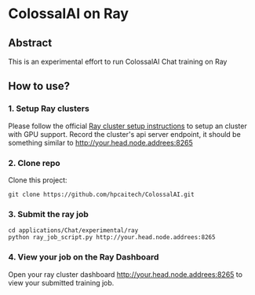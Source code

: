 # ColossalAI on Ray
## Abstract
This is an experimental effort to run ColossalAI Chat training on Ray
## How to use?
### 1. Setup Ray clusters
Please follow the official [Ray cluster setup instructions](https://docs.ray.io/en/latest/cluster/getting-started.html) to setup an cluster with GPU support. Record the cluster's api server endpoint, it should be something similar to http://your.head.node.addrees:8265
### 2. Clone repo
Clone this project:
```shell
git clone https://github.com/hpcaitech/ColossalAI.git
```
### 3. Submit the ray job
```shell
cd applications/Chat/experimental/ray
python ray_job_script.py http://your.head.node.addrees:8265
```
### 4. View your job on the Ray Dashboard
Open your ray cluster dashboard http://your.head.node.addrees:8265 to view your submitted training job.
